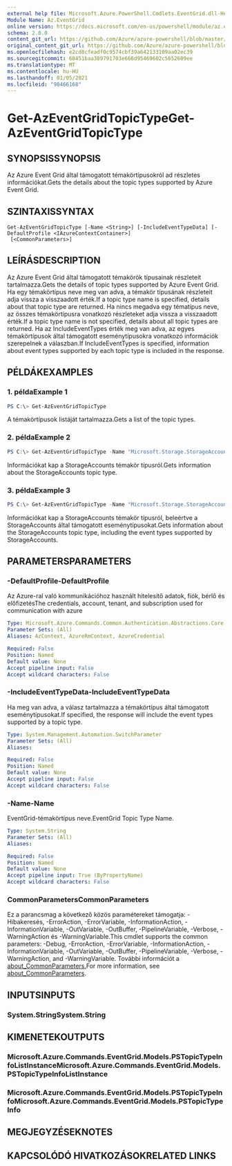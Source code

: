 ```yaml
---
external help file: Microsoft.Azure.PowerShell.Cmdlets.EventGrid.dll-Help.xml
Module Name: Az.EventGrid
online version: https://docs.microsoft.com/en-us/powershell/module/az.eventgrid/get-azeventgridtopictype
schema: 2.0.0
content_git_url: https://github.com/Azure/azure-powershell/blob/master/src/EventGrid/EventGrid/help/Get-AzEventGridTopicType.md
original_content_git_url: https://github.com/Azure/azure-powershell/blob/master/src/EventGrid/EventGrid/help/Get-AzEventGridTopicType.md
ms.openlocfilehash: e2cd8cfeadf0c9574cbf39a642133109aa02ec39
ms.sourcegitcommit: 68451baa389791703e666d95469602c5652609ee
ms.translationtype: MT
ms.contentlocale: hu-HU
ms.lasthandoff: 01/05/2021
ms.locfileid: "98466168"
---
```

# <span data-ttu-id="6f801-101">Get-AzEventGridTopicType</span><span class="sxs-lookup"><span data-stu-id="6f801-101">Get-AzEventGridTopicType</span></span>

## <span data-ttu-id="6f801-102">SYNOPSIS</span><span class="sxs-lookup"><span data-stu-id="6f801-102">SYNOPSIS</span></span>
<span data-ttu-id="6f801-103">Az Azure Event Grid által támogatott témakörtípusokról ad részletes információkat.</span><span class="sxs-lookup"><span data-stu-id="6f801-103">Gets the details about the topic types supported by Azure Event Grid.</span></span>

## <span data-ttu-id="6f801-104">SZINTAXIS</span><span class="sxs-lookup"><span data-stu-id="6f801-104">SYNTAX</span></span>

```
Get-AzEventGridTopicType [-Name <String>] [-IncludeEventTypeData] [-DefaultProfile <IAzureContextContainer>]
 [<CommonParameters>]
```

## <span data-ttu-id="6f801-105">LEÍRÁS</span><span class="sxs-lookup"><span data-stu-id="6f801-105">DESCRIPTION</span></span>
<span data-ttu-id="6f801-106">Az Azure Event Grid által támogatott témakörök típusainak részleteit tartalmazza.</span><span class="sxs-lookup"><span data-stu-id="6f801-106">Gets the details of topic types supported by Azure Event Grid.</span></span>
<span data-ttu-id="6f801-107">Ha egy témakörtípus neve meg van adva, a témakör típusának részleteit adja vissza a visszaadott érték.</span><span class="sxs-lookup"><span data-stu-id="6f801-107">If a topic type name is specified, details about that topic type are returned.</span></span>
<span data-ttu-id="6f801-108">Ha nincs megadva egy tématípus neve, az összes témakörtípusra vonatkozó részleteket adja vissza a visszaadott érték.</span><span class="sxs-lookup"><span data-stu-id="6f801-108">If a topic type name is not specified, details about all topic types are returned.</span></span>
<span data-ttu-id="6f801-109">Ha az IncludeEventTypes érték meg van adva, az egyes témakörtípusok által támogatott eseménytípusokra vonatkozó információk szerepelnek a válaszban.</span><span class="sxs-lookup"><span data-stu-id="6f801-109">If IncludeEventTypes is specified, information about event types supported by each topic type is included in the response.</span></span>

## <span data-ttu-id="6f801-110">PÉLDÁK</span><span class="sxs-lookup"><span data-stu-id="6f801-110">EXAMPLES</span></span>

### <span data-ttu-id="6f801-111">1. példa</span><span class="sxs-lookup"><span data-stu-id="6f801-111">Example 1</span></span>
```powershell
PS C:\> Get-AzEventGridTopicType
```

<span data-ttu-id="6f801-112">A témakörtípusok listáját tartalmazza.</span><span class="sxs-lookup"><span data-stu-id="6f801-112">Gets a list of the topic types.</span></span>

### <span data-ttu-id="6f801-113">2. példa</span><span class="sxs-lookup"><span data-stu-id="6f801-113">Example 2</span></span>
```powershell
PS C:\> Get-AzEventGridTopicType -Name "Microsoft.Storage.StorageAccounts"
```

<span data-ttu-id="6f801-114">Információkat kap a StorageAccounts témakör típusról.</span><span class="sxs-lookup"><span data-stu-id="6f801-114">Gets information about the StorageAccounts topic type.</span></span>

### <span data-ttu-id="6f801-115">3. példa</span><span class="sxs-lookup"><span data-stu-id="6f801-115">Example 3</span></span>
```powershell
PS C:\> Get-AzEventGridTopicType -Name "Microsoft.Storage.StorageAccounts" -IncludeEventTypeData
```

<span data-ttu-id="6f801-116">Információkat kap a StorageAccounts témakör típusról, beleértve a StorageAccounts által támogatott eseménytípusokat.</span><span class="sxs-lookup"><span data-stu-id="6f801-116">Gets information about the StorageAccounts topic type, including the event types supported by StorageAccounts.</span></span>

## <span data-ttu-id="6f801-117">PARAMETERS</span><span class="sxs-lookup"><span data-stu-id="6f801-117">PARAMETERS</span></span>

### <span data-ttu-id="6f801-118">-DefaultProfile</span><span class="sxs-lookup"><span data-stu-id="6f801-118">-DefaultProfile</span></span>
<span data-ttu-id="6f801-119">Az Azure-ral való kommunikációhoz használt hitelesítő adatok, fiók, bérlő és előfizetés</span><span class="sxs-lookup"><span data-stu-id="6f801-119">The credentials, account, tenant, and subscription used for communication with azure</span></span>

```yaml
Type: Microsoft.Azure.Commands.Common.Authentication.Abstractions.Core.IAzureContextContainer
Parameter Sets: (All)
Aliases: AzContext, AzureRmContext, AzureCredential

Required: False
Position: Named
Default value: None
Accept pipeline input: False
Accept wildcard characters: False
```

### <span data-ttu-id="6f801-120">-IncludeEventTypeData</span><span class="sxs-lookup"><span data-stu-id="6f801-120">-IncludeEventTypeData</span></span>
<span data-ttu-id="6f801-121">Ha meg van adva, a válasz tartalmazza a témakörtípus által támogatott eseménytípusokat.</span><span class="sxs-lookup"><span data-stu-id="6f801-121">If specified, the response will include the event types supported by a topic type.</span></span>

```yaml
Type: System.Management.Automation.SwitchParameter
Parameter Sets: (All)
Aliases:

Required: False
Position: Named
Default value: None
Accept pipeline input: False
Accept wildcard characters: False
```

### <span data-ttu-id="6f801-122">-Name</span><span class="sxs-lookup"><span data-stu-id="6f801-122">-Name</span></span>
<span data-ttu-id="6f801-123">EventGrid-témakörtípus neve.</span><span class="sxs-lookup"><span data-stu-id="6f801-123">EventGrid Topic Type Name.</span></span>

```yaml
Type: System.String
Parameter Sets: (All)
Aliases:

Required: False
Position: Named
Default value: None
Accept pipeline input: True (ByPropertyName)
Accept wildcard characters: False
```

### <span data-ttu-id="6f801-124">CommonParameters</span><span class="sxs-lookup"><span data-stu-id="6f801-124">CommonParameters</span></span>
<span data-ttu-id="6f801-125">Ez a parancsmag a következő közös paramétereket támogatja: -Hibakeresés, -ErrorAction, -ErrorVariable, -InformationAction, -InformationVariable, -OutVariable, -OutBuffer, -PipelineVariable, -Verbose, -WarningAction és -WarningVariable.</span><span class="sxs-lookup"><span data-stu-id="6f801-125">This cmdlet supports the common parameters: -Debug, -ErrorAction, -ErrorVariable, -InformationAction, -InformationVariable, -OutVariable, -OutBuffer, -PipelineVariable, -Verbose, -WarningAction, and -WarningVariable.</span></span> <span data-ttu-id="6f801-126">További információt a [about_CommonParameters.](http://go.microsoft.com/fwlink/?LinkID=113216)</span><span class="sxs-lookup"><span data-stu-id="6f801-126">For more information, see [about_CommonParameters](http://go.microsoft.com/fwlink/?LinkID=113216).</span></span>

## <span data-ttu-id="6f801-127">INPUTS</span><span class="sxs-lookup"><span data-stu-id="6f801-127">INPUTS</span></span>

### <span data-ttu-id="6f801-128">System.String</span><span class="sxs-lookup"><span data-stu-id="6f801-128">System.String</span></span>

## <span data-ttu-id="6f801-129">KIMENETEK</span><span class="sxs-lookup"><span data-stu-id="6f801-129">OUTPUTS</span></span>

### <span data-ttu-id="6f801-130">Microsoft.Azure.Commands.EventGrid.Models.PSTopicTypeInfoListInstance</span><span class="sxs-lookup"><span data-stu-id="6f801-130">Microsoft.Azure.Commands.EventGrid.Models.PSTopicTypeInfoListInstance</span></span>

### <span data-ttu-id="6f801-131">Microsoft.Azure.Commands.EventGrid.Models.PSTopicTypeInfo</span><span class="sxs-lookup"><span data-stu-id="6f801-131">Microsoft.Azure.Commands.EventGrid.Models.PSTopicTypeInfo</span></span>

## <span data-ttu-id="6f801-132">MEGJEGYZÉSEK</span><span class="sxs-lookup"><span data-stu-id="6f801-132">NOTES</span></span>

## <span data-ttu-id="6f801-133">KAPCSOLÓDÓ HIVATKOZÁSOK</span><span class="sxs-lookup"><span data-stu-id="6f801-133">RELATED LINKS</span></span>
